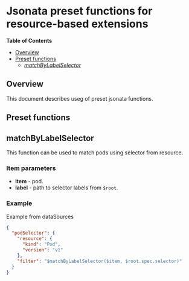 # Jsonata preset functions for resource-based extensions

**Table of Contents**

- [Overview](#overview)
- [Preset functions](#preset-function)
  - [_matchByLabelSelector_](#matchByLabelSelector)

## Overview

This document describes useg of preset jsonata functions.

## Preset functions

## matchByLabelSelector

This function can be used to match pods using selector from resource.

### Item parameters

- **item** - pod.
- **label** - path to selector labels from `$root`.

### Example

Example from dataSources

```json
{
  "podSelector": {
    "resource": {
      "kind": "Pod",
      "version": "v1"
    },
    "filter": "$matchByLabelSelector($item, $root.spec.selector)"
  }
}
```
